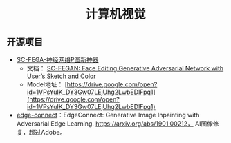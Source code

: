 <h1 align="center">计算机视觉</h1>



## 开源项目
* [SC-FEGA-神经网络P图新神器](https://github.com/JoYoungjoo/SC-FEGAN)
    * 文档：
    [SC-FEGAN: Face Editing Generative Adversarial Network with User’s Sketch and Color](https://arxiv.org/pdf/1902.06838.pdf)
    * Model地址：
    [https://drive.google.com/open?id=1VPsYuIK_DY3Gw07LEjUhg2LwbEDlFpq1](https://drive.google.com/open?id=1VPsYuIK_DY3Gw07LEjUhg2LwbEDlFpq1)
* [edge-connect](https://github.com/knazeri/edge-connect)：EdgeConnect: Generative Image Inpainting with Adversarial Edge Learning. https://arxiv.org/abs/1901.00212， AI图像修复，超过Adobe。